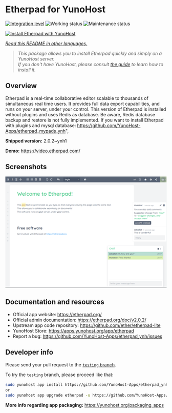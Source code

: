 <!--
N.B.: This README was automatically generated by <https://github.com/YunoHost/apps/tree/master/tools/readme_generator>
It shall NOT be edited by hand.
-->

# Etherpad for YunoHost

[![Integration level](https://dash.yunohost.org/integration/etherpad.svg)](https://dash.yunohost.org/appci/app/etherpad) ![Working status](https://ci-apps.yunohost.org/ci/badges/etherpad.status.svg) ![Maintenance status](https://ci-apps.yunohost.org/ci/badges/etherpad.maintain.svg)

[![Install Etherpad with YunoHost](https://install-app.yunohost.org/install-with-yunohost.svg)](https://install-app.yunohost.org/?app=etherpad)

*[Read this README in other languages.](./ALL_README.md)*

> *This package allows you to install Etherpad quickly and simply on a YunoHost server.*  
> *If you don't have YunoHost, please consult [the guide](https://yunohost.org/install) to learn how to install it.*

## Overview

Etherpad is a real-time collaborative editor scalable to thousands of simultaneous real time users. It provides full data export capabilities, and runs on your server, under your control.
This version of Etherpad is installed without plugins and uses Redis as database.
Be aware, Redis database backup and restore is not fully implemented.
If you want to install Etherpad with plugins and mysql database: https://github.com/YunoHost-Apps/etherpad_mypads_ynh",


**Shipped version:** 2.0.2~ynh1

**Demo:** <https://video.etherpad.com/>

## Screenshots

![Screenshot of Etherpad](./doc/screenshots/screenshot.png)

## Documentation and resources

- Official app website: <https://etherpad.org/>
- Official admin documentation: <https://etherpad.org/doc/v2.0.2/>
- Upstream app code repository: <https://github.com/ether/etherpad-lite>
- YunoHost Store: <https://apps.yunohost.org/app/etherpad>
- Report a bug: <https://github.com/YunoHost-Apps/etherpad_ynh/issues>

## Developer info

Please send your pull request to the [`testing` branch](https://github.com/YunoHost-Apps/etherpad_ynh/tree/testing).

To try the `testing` branch, please proceed like that:

```bash
sudo yunohost app install https://github.com/YunoHost-Apps/etherpad_ynh/tree/testing --debug
or
sudo yunohost app upgrade etherpad -u https://github.com/YunoHost-Apps/etherpad_ynh/tree/testing --debug
```

**More info regarding app packaging:** <https://yunohost.org/packaging_apps>
